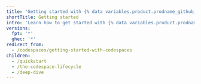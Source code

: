 ```yaml
---
title: 'Getting started with {% data variables.product.prodname_github_codespaces %}'
shortTitle: Getting started
intro: 'Learn how to get started with {% data variables.product.prodname_github_codespaces %}, then find out more about how a codespace works.'
versions:
  fpt: '*'
  ghec: '*'
redirect_from:
  - /codespaces/getting-started-with-codespaces
children:
  - /quickstart
  - /the-codespace-lifecycle
  - /deep-dive
---
```

